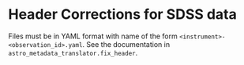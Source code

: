 # Header Corrections for SDSS data

Files must be in YAML format with name of the form `<instrument>-<observation_id>.yaml`.
See the documentation in `astro_metadata_translator.fix_header`.

